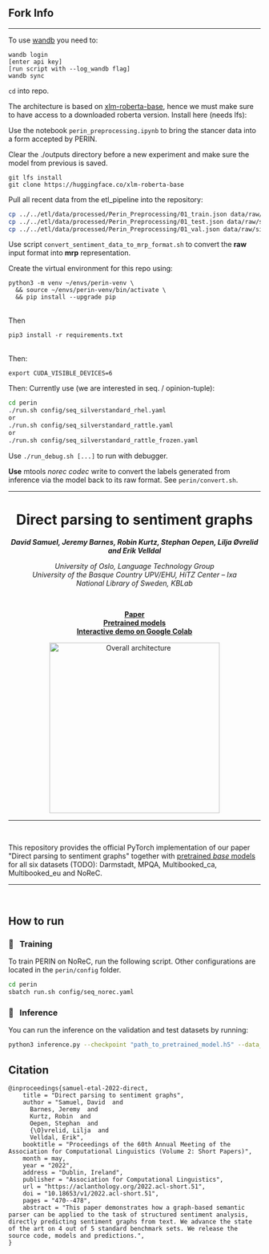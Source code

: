 ## Fork Info
-----

To use [wandb](https://wandb.ai) you need to:
```
wandb login
[enter api key]
[run script with --log_wandb flag]
wandb sync
```

`cd` into repo. 

The architecture is based on [xlm-roberta-base](https://huggingface.co/xlm-roberta-base), hence we must make sure to have access to a downloaded roberta version. Install here (needs lfs): <br>

Use the notebook `perin_preprocessing.ipynb` to bring the stancer data into a form accepted by PERIN.

Clear the ./outputs directory before a new experiment and make sure the model from previous is saved.

```
git lfs install
git clone https://huggingface.co/xlm-roberta-base
```

Pull all recent data from the etl_pipeline into the repository:
<br>

```bash
cp ../../etl/data/processed/Perin_Preprocessing/01_train.json data/raw/silverstandard/train.json && \
cp ../../etl/data/processed/Perin_Preprocessing/01_test.json data/raw/silverstandard/test.json && \
cp ../../etl/data/processed/Perin_Preprocessing/01_val.json data/raw/silverstandard/dev.json
```

Use script `convert_sentiment_data_to_mrp_format.sh` to convert the **raw** input format into **mrp** representation.

Create the virtual environment for this repo using:<br>

```
python3 -m venv ~/envs/perin-venv \
  && source ~/envs/perin-venv/bin/activate \
  && pip install --upgrade pip
```
<br>
Then <br>

```
pip3 install -r requirements.txt
```

<br>
Then:

`export CUDA_VISIBLE_DEVICES=6`

Then:
Currently use (we are interested in seq. / opinion-tuple):
```sh
cd perin
./run.sh config/seq_silverstandard_rhel.yaml
or
./run.sh config/seq_silverstandard_rattle.yaml
or
./run.sh config/seq_silverstandard_rattle_frozen.yaml
```

Use `./run_debug.sh [...]` to run with debugger.

**Use** mtools *norec codec* write to convert the labels generated from inference via the model back to its raw format. See `perin/convert.sh`.

----

<h1 align="center"><b>Direct parsing to sentiment graphs</b></h1>

<p align="center">
  <i><b>David Samuel, Jeremy Barnes, Robin Kurtz, Stephan Oepen, Lilja Øvrelid and Erik Velldal</b></i>
</p>

<p align="center">
  <i>
    University of Oslo, Language Technology Group<br>
    University of the Basque Country UPV/EHU, HiTZ Center – Ixa<br>
    National Library of Sweden, KBLab
  </i>
</p>
<br>

<p align="center">
  <a href="https://arxiv.org/abs/2203.13209"><b>Paper</b></a><br>
  <a href="TODO"><b>Pretrained models</b></a><br>
  <a href="TODO"><b>Interactive demo on Google Colab</b></a>
</p>

<p align="center">
  <img src="img/architecture_inference.png" alt="Overall architecture" width="340"/>  
</p>

_______

<br>

This repository provides the official PyTorch implementation of our paper "Direct parsing to sentiment graphs" together with [pretrained *base* models](https://drive.google.com/drive/folders/11ozu_uo9z3wJwKl1Ei2C3aBNUvb66E-2?usp=sharing) for all six datasets (TODO): Darmstadt, MPQA, Multibooked_ca, Multibooked_eu and NoReC.

_______

<br>

## How to run

### :feet: &nbsp; Training

To train PERIN on NoReC, run the following script. Other configurations are located in the `perin/config` folder.
```sh
cd perin
sbatch run.sh config/seq_norec.yaml
```

### :feet: &nbsp; Inference

You can run the inference on the validation and test datasets by running:
```sh
python3 inference.py --checkpoint "path_to_pretrained_model.h5" --data_directory ${data_dir}
```

## Citation

```
@inproceedings{samuel-etal-2022-direct,
    title = "Direct parsing to sentiment graphs",
    author = "Samuel, David  and
      Barnes, Jeremy  and
      Kurtz, Robin  and
      Oepen, Stephan  and
      {\O}vrelid, Lilja  and
      Velldal, Erik",
    booktitle = "Proceedings of the 60th Annual Meeting of the Association for Computational Linguistics (Volume 2: Short Papers)",
    month = may,
    year = "2022",
    address = "Dublin, Ireland",
    publisher = "Association for Computational Linguistics",
    url = "https://aclanthology.org/2022.acl-short.51",
    doi = "10.18653/v1/2022.acl-short.51",
    pages = "470--478",
    abstract = "This paper demonstrates how a graph-based semantic parser can be applied to the task of structured sentiment analysis, directly predicting sentiment graphs from text. We advance the state of the art on 4 out of 5 standard benchmark sets. We release the source code, models and predictions.",
}
```
